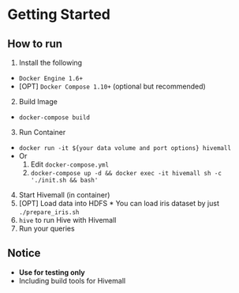 <!--
  Licensed to the Apache Software Foundation (ASF) under one
  or more contributor license agreements.  See the NOTICE file
  distributed with this work for additional information
  regarding copyright ownership.  The ASF licenses this file
  to you under the Apache License, Version 2.0 (the
  "License"); you may not use this file except in compliance
  with the License.  You may obtain a copy of the License at

    http://www.apache.org/licenses/LICENSE-2.0

  Unless required by applicable law or agreed to in writing,
  software distributed under the License is distributed on an
  "AS IS" BASIS, WITHOUT WARRANTIES OR CONDITIONS OF ANY
  KIND, either express or implied.  See the License for the
  specific language governing permissions and limitations
  under the License.
-->

# Getting Started

## How to run
1. Install the following
  * `Docker Engine 1.6+`
  * [OPT] `Docker Compose 1.10+` (optional but recommended)
2. Build Image
  * `docker-compose build`
3. Run Container
  * `docker run -it ${your data volume and port options} hivemall`
  * Or
    1. Edit `docker-compose.yml`
    2. `docker-compose up -d && docker exec -it hivemall sh -c './init.sh && bash'`
4. Start Hivemall (in container)
  1. [OPT] Load data into HDFS
    * You can load iris dataset by just `./prepare_iris.sh`
  2. `hive` to run Hive with Hivemall
  3. Run your queries


## Notice
* **Use for testing only**
* Including build tools for Hivemall
